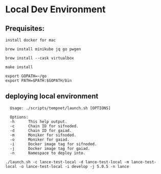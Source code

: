 # Local Dev Environment

## Prequisites:
```
install docker for mac
```

```
brew install minikube jq go pwgen
```

```
brew install --cask virtualbox
```

```
make install
```

```
export GOPATH=~/go
export PATH=$PATH:$GOPATH/bin
```


## deploying local environment
```
  Usage: ./scripts/tempnet/launch.sh [OPTIONS]

  Options:
  -h      This help output.
  -c      Chain ID for sifnoded.
  -d      Chain ID for gaiad.
  -m      Moniker for sifnoded.
  -o      Moniker for gaiad.
  -i      Docker image tag for sifnoded.
  -j      Docker image tag for gaiad.
  -n      Namespace to deploy into.
```

```
./launch.sh -c lance-test-local -d lance-test-local -m lance-test-local -o lance-test-local -i develop -j 5.0.5 -n lance
```